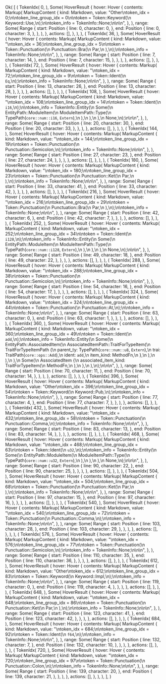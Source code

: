 Ok(
    [
        (
            TokenIdx(
                0,
            ),
            Some(
                HoverResult {
                    hover: Hover {
                        contents: Markup(
                            MarkupContent {
                                kind: Markdown,
                                value: "Other\ntoken_idx = 0;\n\ntoken_line_group_idx = 0\n\ntoken = Token::Keyword(\n    Keyword::Use,\n);\n\ntoken_info = TokenInfo::None;\n\n\n",
                            },
                        ),
                        range: Some(
                            Range {
                                start: Position {
                                    line: 0,
                                    character: 0,
                                },
                                end: Position {
                                    line: 0,
                                    character: 3,
                                },
                            },
                        ),
                    },
                    actions: [],
                },
            ),
        ),
        (
            TokenIdx(
                36,
            ),
            Some(
                HoverResult {
                    hover: Hover {
                        contents: Markup(
                            MarkupContent {
                                kind: Markdown,
                                value: "\ntoken_idx = 36;\n\ntoken_line_group_idx = 5\n\ntoken = Token::Punctuation(\n    Punctuation::Bra(\n        Par,\n    ),\n);\n\ntoken_info = TokenInfo::None;\n\n\n",
                            },
                        ),
                        range: Some(
                            Range {
                                start: Position {
                                    line: 7,
                                    character: 14,
                                },
                                end: Position {
                                    line: 7,
                                    character: 15,
                                },
                            },
                        ),
                    },
                    actions: [],
                },
            ),
        ),
        (
            TokenIdx(
                72,
            ),
            Some(
                HoverResult {
                    hover: Hover {
                        contents: Markup(
                            MarkupContent {
                                kind: Markdown,
                                value: "\ntoken_idx = 72;\n\ntoken_line_group_idx = 9\n\ntoken = Token::Ident(\n    `Eq`,\n);\n\ntoken_info = TokenInfo::None;\n\n\n",
                            },
                        ),
                        range: Some(
                            Range {
                                start: Position {
                                    line: 13,
                                    character: 26,
                                },
                                end: Position {
                                    line: 13,
                                    character: 28,
                                },
                            },
                        ),
                    },
                    actions: [],
                },
            ),
        ),
        (
            TokenIdx(
                108,
            ),
            Some(
                HoverResult {
                    hover: Hover {
                        contents: Markup(
                            MarkupContent {
                                kind: Markdown,
                                value: "\ntoken_idx = 108;\n\ntoken_line_group_idx = 14\n\ntoken = Token::Ident(\n    `i16`,\n);\n\ntoken_info = TokenInfo::Entity(\n    Some(\n        EntityPath::ModuleItem(\n            ModuleItemPath::Type(\n                TypePath(`core::num::i16`, `Extern`),\n            ),\n        ),\n    ),\n    None,\n);\n\n\n",
                            },
                        ),
                        range: Some(
                            Range {
                                start: Position {
                                    line: 20,
                                    character: 30,
                                },
                                end: Position {
                                    line: 20,
                                    character: 33,
                                },
                            },
                        ),
                    },
                    actions: [],
                },
            ),
        ),
        (
            TokenIdx(
                144,
            ),
            Some(
                HoverResult {
                    hover: Hover {
                        contents: Markup(
                            MarkupContent {
                                kind: Markdown,
                                value: "\ntoken_idx = 144;\n\ntoken_line_group_idx = 19\n\ntoken = Token::Punctuation(\n    Punctuation::Semicolon,\n);\n\ntoken_info = TokenInfo::None;\n\n\n",
                            },
                        ),
                        range: Some(
                            Range {
                                start: Position {
                                    line: 27,
                                    character: 23,
                                },
                                end: Position {
                                    line: 27,
                                    character: 24,
                                },
                            },
                        ),
                    },
                    actions: [],
                },
            ),
        ),
        (
            TokenIdx(
                180,
            ),
            Some(
                HoverResult {
                    hover: Hover {
                        contents: Markup(
                            MarkupContent {
                                kind: Markdown,
                                value: "\ntoken_idx = 180;\n\ntoken_line_group_idx = 23\n\ntoken = Token::Punctuation(\n    Punctuation::Ket(\n        Par,\n    ),\n);\n\ntoken_info = TokenInfo::None;\n\n\n",
                            },
                        ),
                        range: Some(
                            Range {
                                start: Position {
                                    line: 33,
                                    character: 41,
                                },
                                end: Position {
                                    line: 33,
                                    character: 42,
                                },
                            },
                        ),
                    },
                    actions: [],
                },
            ),
        ),
        (
            TokenIdx(
                216,
            ),
            Some(
                HoverResult {
                    hover: Hover {
                        contents: Markup(
                            MarkupContent {
                                kind: Markdown,
                                value: "\ntoken_idx = 216;\n\ntoken_line_group_idx = 29\n\ntoken = Token::Punctuation(\n    Punctuation::Bra(\n        Par,\n    ),\n);\n\ntoken_info = TokenInfo::None;\n\n\n",
                            },
                        ),
                        range: Some(
                            Range {
                                start: Position {
                                    line: 42,
                                    character: 6,
                                },
                                end: Position {
                                    line: 42,
                                    character: 7,
                                },
                            },
                        ),
                    },
                    actions: [],
                },
            ),
        ),
        (
            TokenIdx(
                252,
            ),
            Some(
                HoverResult {
                    hover: Hover {
                        contents: Markup(
                            MarkupContent {
                                kind: Markdown,
                                value: "\ntoken_idx = 252;\n\ntoken_line_group_idx = 34\n\ntoken = Token::Ident(\n    `i128`,\n);\n\ntoken_info = TokenInfo::Entity(\n    Some(\n        EntityPath::ModuleItem(\n            ModuleItemPath::Type(\n                TypePath(`core::num::i128`, `Extern`),\n            ),\n        ),\n    ),\n    None,\n);\n\n\n",
                            },
                        ),
                        range: Some(
                            Range {
                                start: Position {
                                    line: 49,
                                    character: 18,
                                },
                                end: Position {
                                    line: 49,
                                    character: 22,
                                },
                            },
                        ),
                    },
                    actions: [],
                },
            ),
        ),
        (
            TokenIdx(
                288,
            ),
            Some(
                HoverResult {
                    hover: Hover {
                        contents: Markup(
                            MarkupContent {
                                kind: Markdown,
                                value: "\ntoken_idx = 288;\n\ntoken_line_group_idx = 38\n\ntoken = Token::Punctuation(\n    Punctuation::Semicolon,\n);\n\ntoken_info = TokenInfo::None;\n\n\n",
                            },
                        ),
                        range: Some(
                            Range {
                                start: Position {
                                    line: 54,
                                    character: 16,
                                },
                                end: Position {
                                    line: 54,
                                    character: 17,
                                },
                            },
                        ),
                    },
                    actions: [],
                },
            ),
        ),
        (
            TokenIdx(
                324,
            ),
            Some(
                HoverResult {
                    hover: Hover {
                        contents: Markup(
                            MarkupContent {
                                kind: Markdown,
                                value: "\ntoken_idx = 324;\n\ntoken_line_group_idx = 44\n\ntoken = Token::Punctuation(\n    Punctuation::At,\n);\n\ntoken_info = TokenInfo::None;\n\n\n",
                            },
                        ),
                        range: Some(
                            Range {
                                start: Position {
                                    line: 63,
                                    character: 0,
                                },
                                end: Position {
                                    line: 63,
                                    character: 1,
                                },
                            },
                        ),
                    },
                    actions: [],
                },
            ),
        ),
        (
            TokenIdx(
                360,
            ),
            Some(
                HoverResult {
                    hover: Hover {
                        contents: Markup(
                            MarkupContent {
                                kind: Markdown,
                                value: "\ntoken_idx = 360;\n\ntoken_line_group_idx = 49\n\ntoken = Token::Ident(\n    `add`,\n);\n\ntoken_info = TokenInfo::Entity(\n    Some(\n        EntityPath::AssociatedItem(\n            AssociatedItemPath::TraitForTypeItem(\n                TraitForTypeItemPath {\n                    parent_ty: TypePath(`core::num::u8`, `Extern`),\n                    trai: TraitPath(`core::ops::Add`),\n                    ident: `add`,\n                    item_kind: MethodFn,\n                },\n            ),\n        ),\n    ),\n    Some(\n        AssociatedItem {\n            associated_item_kind: TraitForTypeItem(\n                MethodFn,\n            ),\n        },\n    ),\n);\n\n\n",
                            },
                        ),
                        range: Some(
                            Range {
                                start: Position {
                                    line: 70,
                                    character: 11,
                                },
                                end: Position {
                                    line: 70,
                                    character: 14,
                                },
                            },
                        ),
                    },
                    actions: [],
                },
            ),
        ),
        (
            TokenIdx(
                396,
            ),
            Some(
                HoverResult {
                    hover: Hover {
                        contents: Markup(
                            MarkupContent {
                                kind: Markdown,
                                value: "Other\ntoken_idx = 396;\n\ntoken_line_group_idx = 54\n\ntoken = Token::Keyword(\n    Keyword::Pub,\n);\n\ntoken_info = TokenInfo::None;\n\n\n",
                            },
                        ),
                        range: Some(
                            Range {
                                start: Position {
                                    line: 77,
                                    character: 4,
                                },
                                end: Position {
                                    line: 77,
                                    character: 7,
                                },
                            },
                        ),
                    },
                    actions: [],
                },
            ),
        ),
        (
            TokenIdx(
                432,
            ),
            Some(
                HoverResult {
                    hover: Hover {
                        contents: Markup(
                            MarkupContent {
                                kind: Markdown,
                                value: "\ntoken_idx = 432;\n\ntoken_line_group_idx = 58\n\ntoken = Token::Punctuation(\n    Punctuation::Comma,\n);\n\ntoken_info = TokenInfo::None;\n\n\n",
                            },
                        ),
                        range: Some(
                            Range {
                                start: Position {
                                    line: 83,
                                    character: 13,
                                },
                                end: Position {
                                    line: 83,
                                    character: 14,
                                },
                            },
                        ),
                    },
                    actions: [],
                },
            ),
        ),
        (
            TokenIdx(
                468,
            ),
            Some(
                HoverResult {
                    hover: Hover {
                        contents: Markup(
                            MarkupContent {
                                kind: Markdown,
                                value: "\ntoken_idx = 468;\n\ntoken_line_group_idx = 63\n\ntoken = Token::Ident(\n    `u32`,\n);\n\ntoken_info = TokenInfo::Entity(\n    Some(\n        EntityPath::ModuleItem(\n            ModuleItemPath::Type(\n                TypePath(`core::num::u32`, `Extern`),\n            ),\n        ),\n    ),\n    None,\n);\n\n\n",
                            },
                        ),
                        range: Some(
                            Range {
                                start: Position {
                                    line: 90,
                                    character: 22,
                                },
                                end: Position {
                                    line: 90,
                                    character: 25,
                                },
                            },
                        ),
                    },
                    actions: [],
                },
            ),
        ),
        (
            TokenIdx(
                504,
            ),
            Some(
                HoverResult {
                    hover: Hover {
                        contents: Markup(
                            MarkupContent {
                                kind: Markdown,
                                value: "\ntoken_idx = 504;\n\ntoken_line_group_idx = 68\n\ntoken = Token::Punctuation(\n    Punctuation::Ket(\n        Par,\n    ),\n);\n\ntoken_info = TokenInfo::None;\n\n\n",
                            },
                        ),
                        range: Some(
                            Range {
                                start: Position {
                                    line: 97,
                                    character: 15,
                                },
                                end: Position {
                                    line: 97,
                                    character: 16,
                                },
                            },
                        ),
                    },
                    actions: [],
                },
            ),
        ),
        (
            TokenIdx(
                540,
            ),
            Some(
                HoverResult {
                    hover: Hover {
                        contents: Markup(
                            MarkupContent {
                                kind: Markdown,
                                value: "\ntoken_idx = 540;\n\ntoken_line_group_idx = 72\n\ntoken = Token::Punctuation(\n    Punctuation::Comma,\n);\n\ntoken_info = TokenInfo::None;\n\n\n",
                            },
                        ),
                        range: Some(
                            Range {
                                start: Position {
                                    line: 103,
                                    character: 28,
                                },
                                end: Position {
                                    line: 103,
                                    character: 29,
                                },
                            },
                        ),
                    },
                    actions: [],
                },
            ),
        ),
        (
            TokenIdx(
                576,
            ),
            Some(
                HoverResult {
                    hover: Hover {
                        contents: Markup(
                            MarkupContent {
                                kind: Markdown,
                                value: "\ntoken_idx = 576;\n\ntoken_line_group_idx = 77\n\ntoken = Token::Punctuation(\n    Punctuation::Semicolon,\n);\n\ntoken_info = TokenInfo::None;\n\n\n",
                            },
                        ),
                        range: Some(
                            Range {
                                start: Position {
                                    line: 110,
                                    character: 35,
                                },
                                end: Position {
                                    line: 110,
                                    character: 36,
                                },
                            },
                        ),
                    },
                    actions: [],
                },
            ),
        ),
        (
            TokenIdx(
                612,
            ),
            Some(
                HoverResult {
                    hover: Hover {
                        contents: Markup(
                            MarkupContent {
                                kind: Markdown,
                                value: "Other\ntoken_idx = 612;\n\ntoken_line_group_idx = 83\n\ntoken = Token::Keyword(\n    Keyword::Impl,\n);\n\ntoken_info = TokenInfo::None;\n\n\n",
                            },
                        ),
                        range: Some(
                            Range {
                                start: Position {
                                    line: 119,
                                    character: 0,
                                },
                                end: Position {
                                    line: 119,
                                    character: 4,
                                },
                            },
                        ),
                    },
                    actions: [],
                },
            ),
        ),
        (
            TokenIdx(
                648,
            ),
            Some(
                HoverResult {
                    hover: Hover {
                        contents: Markup(
                            MarkupContent {
                                kind: Markdown,
                                value: "\ntoken_idx = 648;\n\ntoken_line_group_idx = 86\n\ntoken = Token::Punctuation(\n    Punctuation::Ket(\n        Par,\n    ),\n);\n\ntoken_info = TokenInfo::None;\n\n\n",
                            },
                        ),
                        range: Some(
                            Range {
                                start: Position {
                                    line: 123,
                                    character: 41,
                                },
                                end: Position {
                                    line: 123,
                                    character: 42,
                                },
                            },
                        ),
                    },
                    actions: [],
                },
            ),
        ),
        (
            TokenIdx(
                684,
            ),
            Some(
                HoverResult {
                    hover: Hover {
                        contents: Markup(
                            MarkupContent {
                                kind: Markdown,
                                value: "\ntoken_idx = 684;\n\ntoken_line_group_idx = 92\n\ntoken = Token::Ident(\n    `f64`,\n);\n\ntoken_info = TokenInfo::None;\n\n\n",
                            },
                        ),
                        range: Some(
                            Range {
                                start: Position {
                                    line: 132,
                                    character: 7,
                                },
                                end: Position {
                                    line: 132,
                                    character: 10,
                                },
                            },
                        ),
                    },
                    actions: [],
                },
            ),
        ),
        (
            TokenIdx(
                720,
            ),
            Some(
                HoverResult {
                    hover: Hover {
                        contents: Markup(
                            MarkupContent {
                                kind: Markdown,
                                value: "\ntoken_idx = 720;\n\ntoken_line_group_idx = 97\n\ntoken = Token::Punctuation(\n    Punctuation::Colon,\n);\n\ntoken_info = TokenInfo::None;\n\n\n",
                            },
                        ),
                        range: Some(
                            Range {
                                start: Position {
                                    line: 139,
                                    character: 20,
                                },
                                end: Position {
                                    line: 139,
                                    character: 21,
                                },
                            },
                        ),
                    },
                    actions: [],
                },
            ),
        ),
    ],
)